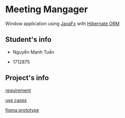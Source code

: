 
# Meeting Mangager

Window application using [JavaFx](https://openjfx.io/) with [Hibernate ORM](https://hibernate.org/)

  

## Student's info

* Nguyễn Mạnh Tuấn

* 1712875

  

## Project's info
[requirement](https://github.com/Az3r/MeetingManager/blob/master/document/requirement.pdf)

[use cases](https://github.com/Az3r/MeetingManager/blob/master/document/use-case.png)

[figma prototype](https://www.figma.com/file/uHQH9yLd98ozFIYeMp0gET/Javafx?node-id=0%3A1)